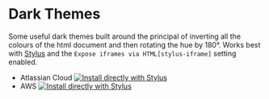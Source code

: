 # Dark Themes

Some useful dark themes built around the principal of inverting all the colours of the html document and then rotating
the hue by 180&deg;.  Works best with [Stylus](https://add0n.com/stylus.html) and the
`Expose iframes via HTML[stylus-iframe]` setting enabled.

* Atlassian Cloud [![Install directly with Stylus](https://img.shields.io/badge/Install%20directly%20with-Stylus-238b8b.svg)](https://raw.githubusercontent.com/pblew/dark-themes/master/atlassian-cloud-dark.user.css)
* AWS [![Install directly with Stylus](https://img.shields.io/badge/Install%20directly%20with-Stylus-238b8b.svg)](https://raw.githubusercontent.com/pblew/dark-themes/master/aws-dark.user.css)
